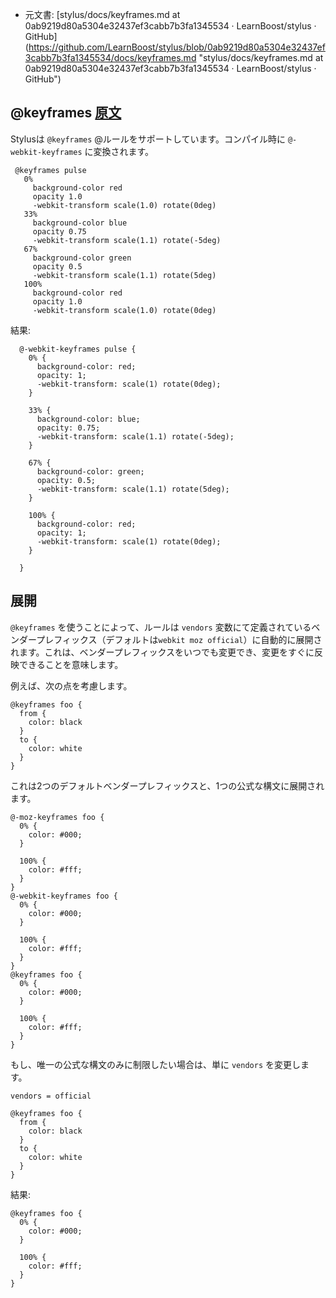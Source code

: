 + 元文書: [stylus/docs/keyframes.md at 0ab9219d80a5304e32437ef3cabb7b3fa1345534 · LearnBoost/stylus · GitHub]
(https://github.com/LearnBoost/stylus/blob/0ab9219d80a5304e32437ef3cabb7b3fa1345534/docs/keyframes.md 
"stylus/docs/keyframes.md at 0ab9219d80a5304e32437ef3cabb7b3fa1345534 · LearnBoost/stylus · GitHub")

## @keyframes [原文](http://learnboost.github.com/stylus/docs/keyframes.html)

 Stylusは `@keyframes` @ルールをサポートしています。コンパイル時に `@-webkit-keyframes` に変換されます。

     @keyframes pulse
       0%
         background-color red
         opacity 1.0
         -webkit-transform scale(1.0) rotate(0deg)
       33%
         background-color blue
         opacity 0.75
         -webkit-transform scale(1.1) rotate(-5deg)
       67%
         background-color green
         opacity 0.5
         -webkit-transform scale(1.1) rotate(5deg)
       100%
         background-color red
         opacity 1.0
         -webkit-transform scale(1.0) rotate(0deg)

結果:

      @-webkit-keyframes pulse {
        0% {
          background-color: red;
          opacity: 1;
          -webkit-transform: scale(1) rotate(0deg);
        }

        33% {
          background-color: blue;
          opacity: 0.75;
          -webkit-transform: scale(1.1) rotate(-5deg);
        }

        67% {
          background-color: green;
          opacity: 0.5;
          -webkit-transform: scale(1.1) rotate(5deg);
        }

        100% {
          background-color: red;
          opacity: 1;
          -webkit-transform: scale(1) rotate(0deg);
        }

      }

## 展開

 `@keyframes` を使うことによって、ルールは `vendors` 変数にて定義されているベンダープレフィックス（デフォルトは`webkit moz official`）に自動的に展開されます。これは、ベンダープレフィックスをいつでも変更でき、変更をすぐに反映できることを意味します。

 例えば、次の点を考慮します。

    @keyframes foo {
      from {
        color: black
      }
      to {
        color: white
      }
    }

これは2つのデフォルトベンダープレフィックスと、1つの公式な構文に展開されます。

    @-moz-keyframes foo {
      0% {
        color: #000;
      }

      100% {
        color: #fff;
      }
    }
    @-webkit-keyframes foo {
      0% {
        color: #000;
      }

      100% {
        color: #fff;
      }
    }
    @keyframes foo {
      0% {
        color: #000;
      }

      100% {
        color: #fff;
      }
    }

もし、唯一の公式な構文のみに制限したい場合は、単に `vendors` を変更します。

    vendors = official

    @keyframes foo {
      from {
        color: black
      }
      to {
        color: white
      }
    }

結果:

    @keyframes foo {
      0% {
        color: #000;
      }

      100% {
        color: #fff;
      }
    }
